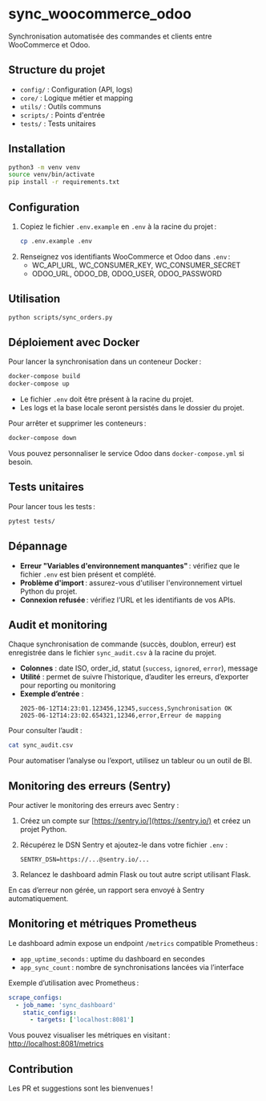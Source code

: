 # sync_woocommerce_odoo

Synchronisation automatisée des commandes et clients entre WooCommerce et Odoo.

## Structure du projet

- `config/` : Configuration (API, logs)
- `core/` : Logique métier et mapping
- `utils/` : Outils communs
- `scripts/` : Points d'entrée
- `tests/` : Tests unitaires

## Installation

```bash
python3 -m venv venv
source venv/bin/activate
pip install -r requirements.txt
```

## Configuration

1. Copiez le fichier `.env.example` en `.env` à la racine du projet :
   ```bash
   cp .env.example .env
   ```
2. Renseignez vos identifiants WooCommerce et Odoo dans `.env` :
   - WC_API_URL, WC_CONSUMER_KEY, WC_CONSUMER_SECRET
   - ODOO_URL, ODOO_DB, ODOO_USER, ODOO_PASSWORD

## Utilisation

```bash
python scripts/sync_orders.py
```

## Déploiement avec Docker

Pour lancer la synchronisation dans un conteneur Docker :

```bash
docker-compose build
docker-compose up
```

- Le fichier `.env` doit être présent à la racine du projet.
- Les logs et la base locale seront persistés dans le dossier du projet.

Pour arrêter et supprimer les conteneurs :
```bash
docker-compose down
```

Vous pouvez personnaliser le service Odoo dans `docker-compose.yml` si besoin.

## Tests unitaires

Pour lancer tous les tests :
```bash
pytest tests/
```

## Dépannage
- **Erreur "Variables d'environnement manquantes"** : vérifiez que le fichier `.env` est bien présent et complété.
- **Problème d'import** : assurez-vous d'utiliser l'environnement virtuel Python du projet.
- **Connexion refusée** : vérifiez l’URL et les identifiants de vos APIs.

## Audit et monitoring

Chaque synchronisation de commande (succès, doublon, erreur) est enregistrée dans le fichier `sync_audit.csv` à la racine du projet.

- **Colonnes** : date ISO, order_id, statut (`success`, `ignored`, `error`), message
- **Utilité** : permet de suivre l’historique, d’auditer les erreurs, d’exporter pour reporting ou monitoring
- **Exemple d’entrée** :
  ```csv
  2025-06-12T14:23:01.123456,12345,success,Synchronisation OK
  2025-06-12T14:23:02.654321,12346,error,Erreur de mapping
  ```

Pour consulter l’audit :
```bash
cat sync_audit.csv
```

Pour automatiser l’analyse ou l’export, utilisez un tableur ou un outil de BI.

## Monitoring des erreurs (Sentry)

Pour activer le monitoring des erreurs avec Sentry :

1. Créez un compte sur [https://sentry.io/](https://sentry.io/) et créez un projet Python.
2. Récupérez le DSN Sentry et ajoutez-le dans votre fichier `.env` :

   ```env
   SENTRY_DSN=https://...@sentry.io/...
   ```

3. Relancez le dashboard admin Flask ou tout autre script utilisant Flask.

En cas d’erreur non gérée, un rapport sera envoyé à Sentry automatiquement.

## Monitoring et métriques Prometheus

Le dashboard admin expose un endpoint `/metrics` compatible Prometheus :

- `app_uptime_seconds` : uptime du dashboard en secondes
- `app_sync_count` : nombre de synchronisations lancées via l’interface

Exemple d’utilisation avec Prometheus :

```yaml
scrape_configs:
  - job_name: 'sync_dashboard'
    static_configs:
      - targets: ['localhost:8081']
```

Vous pouvez visualiser les métriques en visitant : [http://localhost:8081/metrics](http://localhost:8081/metrics)

## Contribution
Les PR et suggestions sont les bienvenues !
